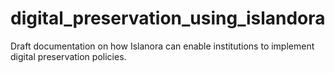 # digital_preservation_using_islandora
Draft documentation on how Islanora can enable institutions to implement digital preservation policies.
